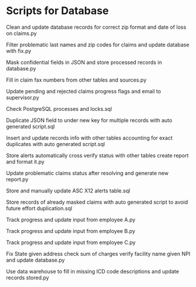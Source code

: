 # Scripts for Database
Clean and update database records for correct zip format and date of loss on claims.py

Filter problematic last names and zip codes for claims and update database with fix.py

Mask confidential fields in JSON and store processed records in database.py

Fill in claim fax numbers from other tables and sources.py

Update pending and rejected claims progress flags and email to supervisor.py

Check PostgreSQL processes and locks.sql

Duplicate JSON field to under new key for multiple records with auto generated script.sql

Insert and update records info with other tables accounting for exact duplicates with auto generated script.sql

Store alerts automatically cross verify status with other tables create report and format it.py

Update problematic claims status after resolving and generate new report.py

Store and manually update ASC X12 alerts table.sql

Store records of already masked claims with auto generated script to avoid future effort duplication.sql

Track progress and update input from employee A.py

Track progress and update input from employee B.py

Track progress and update input from employee C.py

Fix State given address check sum of charges verify facility name given NPI and update database.py

Use data warehouse to fill in missing ICD code descriptions and update records stored.py

